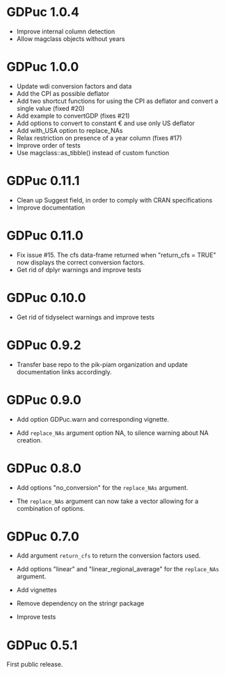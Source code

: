 # GDPuc 1.0.4

* Improve internal column detection
* Allow magclass objects without years

# GDPuc 1.0.0

* Update wdi conversion factors and data
* Add the CPI as possible deflator
* Add two shortcut functions for using the CPI as deflator and convert a single value (fixed #20)
* Add example to convertGDP (fixes #21)
* Add options to convert to constant € and use only US deflator
* Add with_USA option to replace_NAs
* Relax restriction on presence of a year column (fixes #17) 
* Improve order of tests
* Use magclass::as_tibble() instead of custom function

# GDPuc 0.11.1

* Clean up Suggest field, in order to comply with CRAN specifications
* Improve documentation

# GDPuc 0.11.0

* Fix issue #15. The cfs data-frame returned when "return_cfs = TRUE" now displays the correct conversion factors.
* Get rid of dplyr warnings and improve tests

# GDPuc 0.10.0

* Get rid of tidyselect warnings and improve tests

# GDPuc 0.9.2

* Transfer base repo to the pik-piam organization and update documentation links accordingly.

# GDPuc 0.9.0

* Add option GDPuc.warn and corresponding vignette.

* Add `replace_NAs` argument option NA, to silence warning about NA creation.

# GDPuc 0.8.0

* Add options "no_conversion" for the `replace_NAs` argument.

* The `replace_NAs` argument can now take a vector allowing for a combination of options.

# GDPuc 0.7.0

* Add argument `return_cfs` to return the conversion factors used.

* Add options "linear" and "linear_regional_average" for the `replace_NAs` argument.

* Add vignettes

* Remove dependency on the stringr package

* Improve tests

# GDPuc 0.5.1

First public release.
